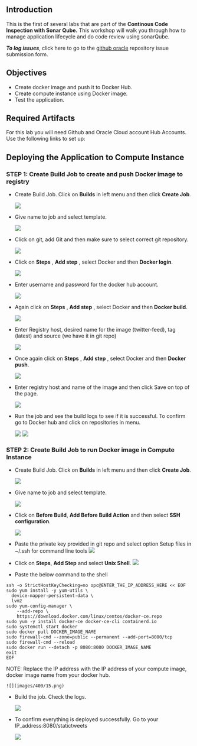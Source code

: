 

## Introduction

This is the first of several labs that are part of the **Continous Code Inspection with Sonar Qube.** This workshop will walk you through how to manage application lifecycle and do code review using sonarQube.

**_To log issues_**, click here to go to the [github oracle](https://github.com/oracle/learning-library/issues/new) repository issue submission form.

## Objectives

- Create docker image and push it to Docker Hub.
- Create compute instance using Docker image.
- Test the application.

## Required Artifacts

For this lab you will need Github and Oracle Cloud account Hub Accounts. Use the following links to set up:

## Deploying the Application to Compute Instance 

### **STEP 1**: Create Build Job to create and push Docker image to registry

-  Create Build Job. Click on **Builds** in left menu and then click **Create Job**.

    ![](images/400/1.png)

- Give name to job and select template.

    ![](images/400/2.png)

- Click on git, add Git and then make sure to select correct git repository.

    ![](images/400/3.png)

- Click on **Steps** , **Add step** , select Docker and then **Docker login**.

    ![](images/400/4.png)

- Enter username and password for the docker hub account.

    ![](images/400/5.png)

- Again click on **Steps** , **Add step** , select Docker and then **Docker build**.

    ![](images/400/6.png)

- Enter Registry host, desired name for the image (twitter-feed), tag (latest) and source (we have it in git repo)

    ![](images/400/7.png)

- Once again click on **Steps** , **Add step** , select Docker and then **Docker push**.

    ![](images/400/8.png)

- Enter registry host and name of the image and then click Save on top of the page.

    ![](images/400/9.png)

- Run the job and see the build logs to see if it is successful. To confirm go to Docker hub and click on repositories in menu.

    ![](images/400/9-1.png)
    ![](images/400/10.png)

### **STEP 2**: Create Build Job to run Docker image in Compute Instance

- Create Build Job. Click on **Builds** in left menu and then click **Create Job**.

    ![](images/400/1.png)

- Give name to job and select template.

    ![](images/400/11.png)

- Click on **Before Build**, **Add Before Build Action** and then select **SSH configuration**.

    ![](images/400/12.png)

- Paste the private key provided in git repo and select option Setup files in ~/.ssh for command line tools
    ![](images/400/13.png)

- Click on **Steps**, **Add Step** and select **Unix Shell**. 
    ![](images/400/14.png)

- Paste the below command to the shell

```
ssh -o StrictHostKeyChecking=no opc@ENTER_THE_IP_ADDRESS_HERE << EOF
sudo yum install -y yum-utils \
  device-mapper-persistent-data \
  lvm2
sudo yum-config-manager \
    --add-repo \
    https://download.docker.com/linux/centos/docker-ce.repo
sudo yum -y install docker-ce docker-ce-cli containerd.io
sudo systemctl start docker
sudo docker pull DOCKER_IMAGE_NAME
sudo firewall-cmd --zone=public --permanent --add-port=8080/tcp
sudo firewall-cmd --reload
sudo docker run --detach -p 8080:8080 DOCKER_IMAGE_NAME
exit
EOF
```

NOTE: Replace the IP address with the IP address of your compute image, docker image name from your docker hub.

    ![](images/400/15.png)

- Build the job. Check the logs.

    ![](images/400/16.png)

- To confirm everything is deployed successfully. Go to your IP_address:8080/statictweets

    ![](images/400/17.png)

